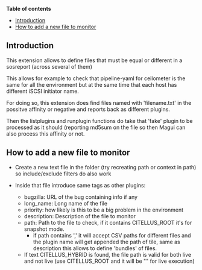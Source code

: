 **Table of contents**

<!-- TOC depthFrom:1 insertAnchor:false orderedList:false -->

- [Introduction](#introduction)
- [How to add a new file to monitor](#how-to-add-a-new-file-to-monitor)

<!-- /TOC -->

## Introduction

This extension allows to define files that must be equal or different in a sosreport (across several of them)

This allows for example to check that pipeline-yaml for ceilometer is the same for all the environment but at the same time that each host has different iSCSI initiator name.

For doing so, this extension does find files named with 'filename.txt' in the possitve affinity or negative and reports back as different plugins.

Then the listplugins and runplugin functions do take that 'fake' plugin to be processed as it should (reporting md5sum on the file so then Magui can also process this affinity or not.

## How to add a new file to monitor

- Create a new text file in the folder (try recreating path or context in path) so include/exclude filters do also work

- Inside that file introduce same tags as other plugins:
  - bugzilla: URL of the bug containing info if any
  - long_name: Long name of the file
  - priority: how likely is this to be a big problem in the environment
  - description: Description of the file to monitor
  - path: Path to the file to check, if it contains CITELLUS_ROOT it's for snapshot mode.
    - if path contains ',' it will accept CSV paths for different files and the plugin name will get appended the path of tile, same as description this allows to define 'bundles' of files.
  - If text CITELLUS_HYBRID is found, the file path is valid for both live and not live (use CITELLUS_ROOT and it will be "" for live execution)
